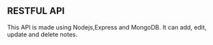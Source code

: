 ## RESTFUL API
This API is made using Nodejs,Express and MongoDB. It can add, edit, update and delete notes.
